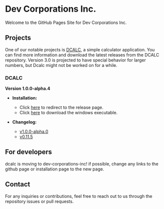 # Dev Corporations Inc.

Welcome to the GitHub Pages Site for Dev Corporations Inc.

## Projects

One of our notable projects is [DCALC](https://github.com/dev-corporations-inc/dcalc), a simple calculator application. You can find more information and download the latest releases from the DCALC repository. Version 3.0 is projected to have special behavior for larger numbers, but Dcalc might not be worked on for a while.

### DCALC

**Version 1.0.0-alpha.4**

- **Installation:**
  - Click [here](https://github.com/dev-corporations-inc/dcalc/releases/tag/v1.0.0-alpha.0) to redirect to the release page.
  - Click [here](https://github.com/dev-corporations-inc/dcalc/releases/download/v1.0.0-alpha.0/dcalc.exe) to download the windows executable.

- **Changelog:**
  - [v1.0.0-alpha.0](https://github.com/dev-corporations-inc/dcalc/releases/tag/v1.0.0-alpha.0)
  - [v0.11.5](https://github.com/dev-corporations-inc/dcalc/releases/tag/v0.11.5)

## For developers
dcalc is moving to dev-corporations-inc! if possible, change any links to the github page or installation page to the new page.

## Contact

For any inquiries or contributions, feel free to reach out to us through the repository issues or pull requests.
